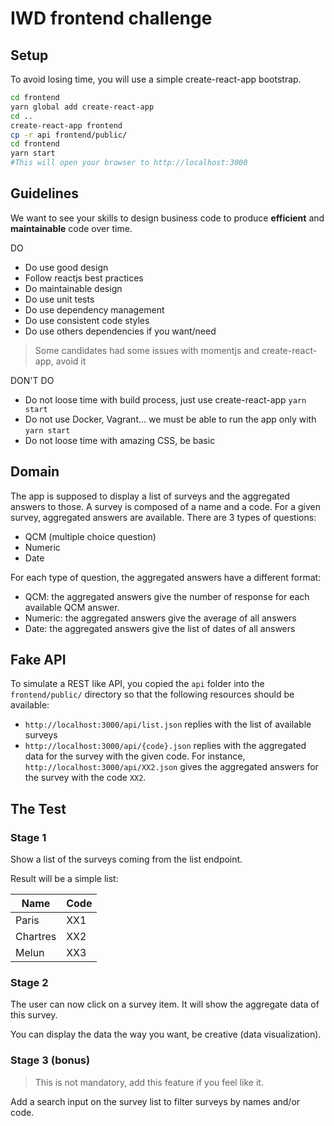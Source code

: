# IWD frontend challenge

## Setup

To avoid losing time, you will use a simple create-react-app bootstrap.

```bash
cd frontend
yarn global add create-react-app
cd ..
create-react-app frontend
cp -r api frontend/public/
cd frontend
yarn start
#This will open your browser to http://localhost:3000
```

## Guidelines

We want to see your skills to design business code to produce **efficient** and **maintainable** code over time.

DO
* Do use good design
* Follow reactjs best practices
* Do maintainable design
* Do use unit tests
* Do use dependency management
* Do use consistent code styles
* Do use others dependencies if you want/need

> Some candidates had some issues with momentjs and create-react-app, avoid it

DON'T DO
* Do not loose time with build process, just use create-react-app `yarn start`
* Do not use Docker, Vagrant... we must be able to run the app only with `yarn start`
* Do not loose time with amazing CSS, be basic

## Domain

The app is supposed to display a list of surveys and the aggregated answers to
those. A survey is composed of a name and a code. For a given survey, aggregated
answers are available. There are 3 types of questions:

* QCM (multiple choice question)
* Numeric
* Date

For each type of question, the aggregated answers have a different format:

* QCM: the aggregated answers give the number of response for each available
  QCM answer.
* Numeric: the aggregated answers give the average of all answers
* Date: the aggregated answers give the list of dates of all answers

## Fake API

To simulate a REST like API, you copied the `api` folder into the
`frontend/public/` directory so that the following resources should be
available:

* `http://localhost:3000/api/list.json` replies with the list of available
  surveys
* `http://localhost:3000/api/{code}.json` replies with the aggregated data
  for the survey with the given code. For instance, `http://localhost:3000/api/XX2.json`
  gives the aggregated answers for the survey with the code `XX2`.

## The Test

### Stage 1

Show a list of the surveys coming from the list endpoint.

Result will be a simple list:

| Name  	|  Code	     |
|---        |---	     |
| Paris  	| XX1        |
| Chartres  | XX2        |
| Melun  	| XX3        |

### Stage 2

The user can now click on a survey item. It will show the aggregate data of this survey.

You can display the data the way you want, be creative (data visualization).

### Stage 3 (bonus)

> This is not mandatory, add this feature if you feel like it.

Add a search input on the survey list to filter surveys by names and/or code.

